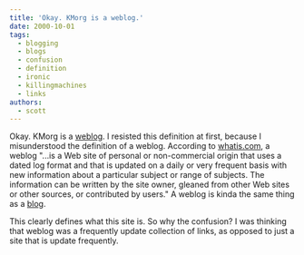 ```yaml
---
title: 'Okay. KMorg is a weblog.'
date: 2000-10-01
tags:
  - blogging
  - blogs
  - confusion
  - definition
  - ironic
  - killingmachines
  - links
authors:
  - scott
---
```


Okay. KMorg is a [weblog](http://www.whatis.com/WhatIs_Search_Results_Exact/1,282033,,00.html?query=weblog). I resisted this definition at first, because I misunderstood the definition of a weblog. According to [whatis.com](http://www.whatis.com/), a weblog "...is a Web site of personal or non-commercial origin that uses a dated log format and that is updated on a daily or very frequent basis with new information about a particular subject or range of subjects. The information can be written by the site owner, gleaned from other Web sites or other sources, or contributed by users." A weblog is kinda the same thing as a [blog](http://www.whatis.com/WhatIs_Definition_Page/0,4152,214616,00.html).

This clearly defines what this site is. So why the confusion? I was thinking that weblog was a frequently update collection of links, as opposed to just a site that is update frequently.
